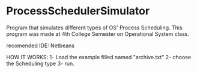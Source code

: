 ProcessSchedulerSimulator
=========================

Program that simulates different types of OS' Process Scheduling. This program was made at 4th College Semester on Operational System class.

recomended IDE: Netbeans

HOW IT WORKS:
1- Load the example filled named "archive.txt"
2- choose the Scheduling type
3- run.

